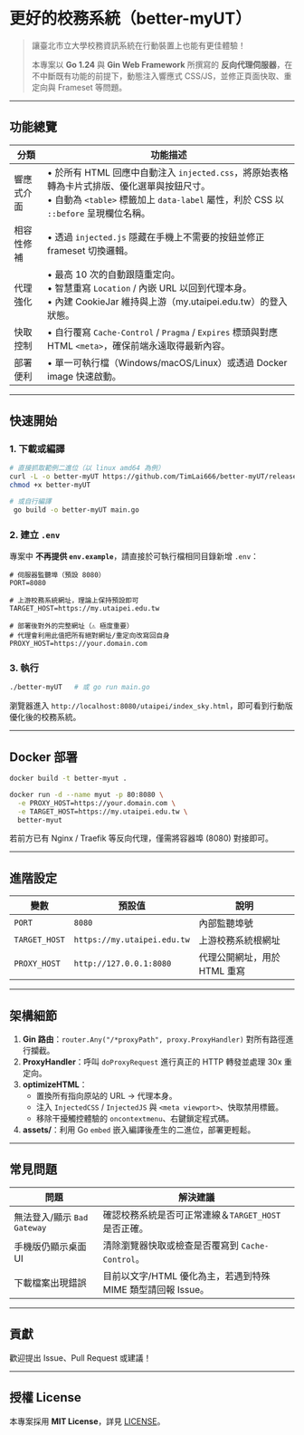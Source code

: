 # 更好的校務系統（better-myUT）

> 讓臺北市立大學校務資訊系統在行動裝置上也能有更佳體驗！
>
> 本專案以 **Go 1.24** 與 **Gin Web Framework** 所撰寫的 **反向代理伺服器**，在不中斷既有功能的前提下，動態注入響應式 CSS/JS，並修正頁面快取、重定向與 Frameset 等問題。

---

## 功能總覽

| 分類 | 功能描述 |
| --- | --- |
| 響應式介面 | • 於所有 HTML 回應中自動注入 `injected.css`，將原始表格轉為卡片式排版、優化選單與按鈕尺寸。<br/>• 自動為 `<table>` 標籤加上 `data-label` 屬性，利於 CSS 以 `::before` 呈現欄位名稱。 |
| 相容性修補 | • 透過 `injected.js` 隱藏在手機上不需要的按鈕並修正 frameset 切換邏輯。 |
| 代理強化 | • 最高 10 次的自動跟隨重定向。<br/>• 智慧重寫 `Location` / 內嵌 URL 以回到代理本身。<br/>• 內建 CookieJar 維持與上游（my.utaipei.edu.tw）的登入狀態。 |
| 快取控制 | • 自行覆寫 `Cache-Control` / `Pragma` / `Expires` 標頭與對應 HTML `<meta>`，確保前端永遠取得最新內容。 |
| 部署便利 | • 單一可執行檔（Windows/macOS/Linux）或透過 Docker image 快速啟動。 |

---

## 快速開始

### 1. 下載或編譯

```bash
# 直接抓取範例二進位（以 linux amd64 為例）
curl -L -o better-myUT https://github.com/TimLai666/better-myUT/releases/latest/download/better-myUT-linux-amd64
chmod +x better-myUT

# 或自行編譯
 go build -o better-myUT main.go
```

### 2. 建立 `.env`

專案中 **不再提供 `env.example`**，請直接於可執行檔相同目錄新增 `.env`：

```dotenv
# 伺服器監聽埠（預設 8080）
PORT=8080

# 上游校務系統網址，理論上保持預設即可
TARGET_HOST=https://my.utaipei.edu.tw

# 部署後對外的完整網址（⚠️ 極度重要）
# 代理會利用此值把所有絕對網址/重定向改寫回自身
PROXY_HOST=https://your.domain.com
```

### 3. 執行

```bash
./better-myUT   # 或 go run main.go
```

瀏覽器進入 `http://localhost:8080/utaipei/index_sky.html`，即可看到行動版優化後的校務系統。

---

## Docker 部署

```bash
docker build -t better-myut .

docker run -d --name myut -p 80:8080 \
  -e PROXY_HOST=https://your.domain.com \
  -e TARGET_HOST=https://my.utaipei.edu.tw \
  better-myut
```

若前方已有 Nginx / Traefik 等反向代理，僅需將容器埠 (8080) 對接即可。

---

## 進階設定

| 變數 | 預設值 | 說明 |
| --- | --- | --- |
| `PORT` | `8080` | 內部監聽埠號 |
| `TARGET_HOST` | `https://my.utaipei.edu.tw` | 上游校務系統根網址 |
| `PROXY_HOST` | `http://127.0.0.1:8080` | 代理公開網址，用於 HTML 重寫 |

---

## 架構細節

1. **Gin 路由**：`router.Any("/*proxyPath", proxy.ProxyHandler)` 對所有路徑進行攔截。
2. **ProxyHandler**：呼叫 `doProxyRequest` 進行真正的 HTTP 轉發並處理 30x 重定向。
3. **optimizeHTML**：
   - 置換所有指向原站的 URL → 代理本身。
   - 注入 `InjectedCSS` / `InjectedJS` 與 `<meta viewport>`、快取禁用標籤。
   - 移除干擾觸控體驗的 `oncontextmenu`、右鍵鎖定程式碼。
4. **assets/**：利用 Go `embed` 嵌入編譯後產生的二進位，部署更輕鬆。

---

## 常見問題

| 問題 | 解決建議 |
| --- | --- |
| 無法登入/顯示 `Bad Gateway` | 確認校務系統是否可正常連線＆`TARGET_HOST` 是否正確。 |
| 手機版仍顯示桌面 UI | 清除瀏覽器快取或檢查是否覆寫到 `Cache-Control`。 |
| 下載檔案出現錯誤 | 目前以文字/HTML 優化為主，若遇到特殊 MIME 類型請回報 Issue。 |

---

## 貢獻

歡迎提出 Issue、Pull Request 或建議！

---

## 授權 License

本專案採用 **MIT License**，詳見 [LICENSE](LICENSE)。